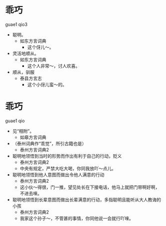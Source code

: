 # 乖巧
guae1 qio3
+ 聪明。
  * 如东方言词典
    - 这个伢儿～。
+ 灵活地顺从。
  * 如东方言词典
    - 这个人非常～，讨人欢喜。
+ 顺从，驯服
  * 泰县方言志
    - 这个小伢儿蛮～的。

# 乖巧
guae1 qio
+ 见“相附”。
  * 如皋方言词典
+ （泰州词典作“乖觉”，所引古籍也是）
  * 泰州方言词典2
+ 聪明地领悟到当时的形势而作出有利于自己的行动，贬义
  * 泰州方言词典2
  - 中央有规定，严禁大吃大喝，你同我放吖～点儿。
+ 聪明地领悟到他人意图而做出令他人满意的行动
  * 泰州方言词典2
  - 这小伙～得很，门一推，望见处长在下接电话，他马上就把门带啊好啊，不进去唻。
+ 聪明地领悟到长辈意图而做出长辈满意的行动，多指聪明且能听从大人教诲的小孩
  * 泰州方言词典2
  - 我家这个孙子～，不管甚的事情，你同他说一会就行吖唻。
